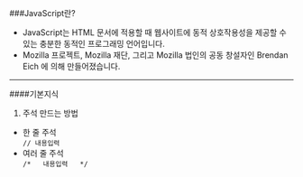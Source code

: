 ###JavaScript란?
- JavaScript는 HTML 문서에 적용할 때 웹사이트에 동적 상호작용성을 제공할 수 있는 충분한 동적인 프로그래밍 언어입니다.
- Mozilla 프로젝트, Mozilla 재단, 그리고 Mozilla 법인의 공동 창설자인 Brendan Eich 에 의해 만들어졌습니다.
---
####기본지식
1. 주석 만드는 방법
- 한 줄 주석  
`// 내용입력`  
- 여러 줄 주석  
`/*  
내용입력  
*/`  
